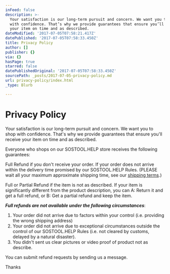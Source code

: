 ```yaml
---
inFeed: false
description: >-
  Your satisfaction is our long-term pursuit and concern. We want you to shop
  with confidence. That’s why we provide guarantees that ensure you’ll receive
  your item on time and as described.
dateModified: '2017-07-05T07:58:21.417Z'
datePublished: '2017-07-05T07:58:33.450Z'
title: Privacy Policy
author: []
publisher: {}
via: {}
hasPage: true
starred: false
datePublishedOriginal: '2017-07-05T07:58:33.450Z'
sourcePath: _posts/2017-07-05-privacy-policy.md
url: privacy-policy/index.html
_type: Blurb

---
```

# **Privacy Policy**

Your satisfaction is our long-term pursuit and concern. We want you to shop with confidence. That's why we provide guarantees that ensure you'll receive your item on time and as described.

Everyone who shops on our SOSTOOL.HELP store receives the following guarantees:

Full Refund if you don't receive your order. If your order does not arrive within the delivery time promised by our SOSTOOL.HELP Rules. (PLEASE wait all your maximum approximate shipping time, see our [shipping terms][0].)

Full or Partial Refund if the item is not as described. If your item is significantly different from the product description, you can A: Return it and get a full refund, or B: Get a partial refund and keep the item.

_**Full refunds are not available under the following circumstances**_:

1. Your order did not arrive due to factors within your control (i.e. providing the wrong shipping address)
2. Your order did not arrive due to exceptional circumstances outside the control of our SOSTOOL.HELP Rules (i.e. not cleared by customs, delayed by a natural disaster).
3. You didn't sent us clear pictures or video proof of product not as describe.

You can submit refund requests by sending us a message.

Thanks

[0]: http://sostool.help/shipping-terms "shipping terms"